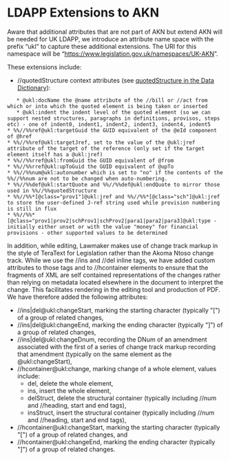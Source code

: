 # LDAPP Extensions to AKN

Aware that additional attributes that are not part of AKN but extend AKN
will be needed for UK LDAPP, we introduce an attribute name space with
the prefix “ukl” to capture these additional extensions. The URI for
this namespace will be
“<https://www.legislation.gov.uk/namespaces/UK-AKN>”.

These extensions include:

  - //quotedStructure context attributes (see [quotedStructure in the
    Data
    Dictionary](https://ldapp.teratext.leidos.com.au/doku.php?id=data-dictionary_block-elements#quotedstructure_embeddedstructure_and_mod)):

<!-- end list -->

``` 
   * @ukl:docName the @name attribute of the //bill or //act from which or into which the quoted element is being taken or inserted
   * @ukl:indent the indent level of the quoted element (so we can support nested structures, paragraphs in definitions, provisos, steps etc) - one of indent0, indent1, indent2, indent3, indent4, indent5
* %%//%%ref@ukl:targetGuid the GUID equivalent of the @eId component of @href
* %%//%%ref@ukl:targetJref, set to the value of the @ukl:jref attribute of the target of the reference (only set if the target element itself has a @ukl:jref)
* %%//%%rref@ukl:fromGuid the GUID equivalent of @from
* %%//%%rref@ukl:upToGuid the GUID equivalent of @upTo
* %%//%%num@ukl:autonumber which is set to "no" if the contents of the %%//%%num are not to be changed when auto-numbering.
* %%//%%def@ukl:startQuote and %%//%%def@ukl:endQuote to mirror those used in %%//%%quotedStructure
* %%//%%*[@class="prov1"]@ukl:jref and %%//%%*[@class="sch"]@ukl:jref to store the user-defined J-ref string used while provision numbering is still in flux
* %%//%%*[@class="prov1|prov2|schProv1|schProv2|para1|para2|para3]@ukl:type - initially either unset or with the value "money" for financial provisions - other supported values to be determined
```

In addition, while editing, Lawmaker makes use of change track markup in
the style of TeraText for Legislation rather than the Akoma Ntoso change
track. While we use the //ins and //del inline tags, we have added
custom attributes to those tags and to //hcontainer elements to ensure
that the fragments of XML are self contained representations of the
changes rather than relying on metadata located elsewhere in the
document to interpret the change. This facilitates rendering in the
editing tool and production of PDF. We have therefore added the
following attributes:

  - //ins|del@ukl:changeStart, marking the starting character (typically
    "\[") of a group of related changes,
  - //ins|del@ukl:changeEnd, marking the ending character (typically
    "\]") of a group of related changes,
  - //ins|del@ukl:changeDnum, recording the DNum of an amendment
    associated with the first of a series of change track markup
    recording that amendment (typically on the same element as the
    @ukl:changeStart),
  - //hcontainer@ukl:change, marking change of a whole element, values
    include:
      - del, delete the whole element,
      - ins, insert the whole element,
      - delStruct, delete the structural container (typically including
        //num and //heading, start and end tags),
      - insStruct, insert the structural container (typically including
        //num and //heading, start and end tags),
  - //hcontainer@ukl:changeStart, marking the starting character
    (typically "\[") of a group of related changes, and
  - //hcontainer@ukl:changeEnd, marking the ending character (typically
    "\]") of a group of related changes.
